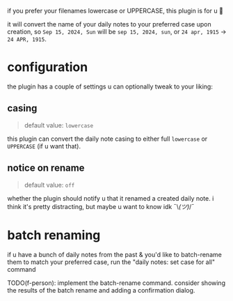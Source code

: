 if you prefer your filenames lowercase or UPPERCASE, this plugin is for u 💖

it will convert the name of your daily notes to your preferred case upon creation,
so `Sep 15, 2024, Sun` will be `sep 15, 2024, sun`, or  `24 apr, 1915` -> `24 APR, 1915`.

# configuration
the plugin has a couple of settings u can optionally tweak to your liking:

## casing
> default value: `lowercase`

this plugin can convert the daily note casing to either full `lowercase`
or `UPPERCASE` (if u want that).

## notice on rename
> default value: `off`

whether the plugin should notify u that it renamed a created daily note.
i think it's pretty distracting, but maybe u want to know idk ¯\\_(ツ)_/¯

# batch renaming
if u have a bunch of daily notes from the past & you'd like to batch-rename
them to match your preferred case, run the "daily notes: set case for all" command

TODO(f-person): implement the batch-rename command.
consider showing the results of the batch rename and adding a confirmation dialog.